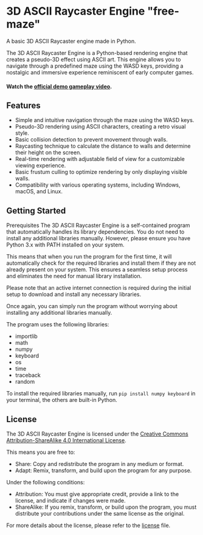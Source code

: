 # 3D ASCII Raycaster Engine "free-maze"

A basic 3D ASCII Raycaster engine made in Python.

The 3D ASCII Raycaster Engine is a Python-based rendering engine that creates a pseudo-3D effect using ASCII art. This engine allows you to navigate through a predefined maze using the WASD keys, providing a nostalgic and immersive experience reminiscent of early computer games.

#### Watch the [official demo gameplay video](https://www.youtube.com/watch?v=gOGdCZ24sSE).

## Features

- Simple and intuitive navigation through the maze using the WASD keys.
- Pseudo-3D rendering using ASCII characters, creating a retro visual style.
- Basic collision detection to prevent movement through walls.
- Raycasting technique to calculate the distance to walls and determine their height on the screen.
- Real-time rendering with adjustable field of view for a customizable viewing experience.
- Basic frustum culling to optimize rendering by only displaying visible walls.
- Compatibility with various operating systems, including Windows, macOS, and Linux.

## Getting Started

Prerequisites
The 3D ASCII Raycaster Engine is a self-contained program that automatically handles its library dependencies. You do not need to install any additional libraries manually. However, please ensure you have Python 3.x with PATH installed on your system.

This means that when you run the program for the first time, it will automatically check for the required libraries and install them if they are not already present on your system. This ensures a seamless setup process and eliminates the need for manual library installation.

Please note that an active internet connection is required during the initial setup to download and install any necessary libraries.

Once again, you can simply run the program without worrying about installing any additional libraries manually.

The program uses the following libraries:

- importlib
- math
- numpy
- keyboard
- os
- time
- traceback
- random

To install the required libraries manually, run `pip install numpy keyboard` in your terminal, the others are built-in Python.

## License

The 3D ASCII Raycaster Engine is licensed under the [Creative Commons Attribution-ShareAlike 4.0 International License](https://creativecommons.org/licenses/by-sa/4.0/).

This means you are free to:

- Share: Copy and redistribute the program in any medium or format.
- Adapt: Remix, transform, and build upon the program for any purpose.

Under the following conditions:

- Attribution: You must give appropriate credit, provide a link to the license, and indicate if changes were made.
- ShareAlike: If you remix, transform, or build upon the program, you must distribute your contributions under the same license as the original.

For more details about the license, please refer to the [license](LICENSE.md) file.

